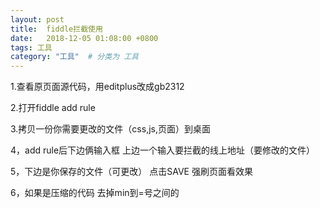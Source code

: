 ```yaml
---
layout: post
title:  fiddle拦截使用
date:   2018-12-05 01:08:00 +0800
tags: 工具
category: "工具"  # 分类为 工具
---
```



1.查看原页面源代码，用editplus改成gb2312 

2.打开fiddle  add rule

3.拷贝一份你需要更改的文件（css,js,页面）到桌面

4，add rule后下边俩输入框 上边一个输入要拦截的线上地址（要修改的文件）

5，下边是你保存的文件（可更改） 点击SAVE 强刷页面看效果

6，如果是压缩的代码 去掉min到=号之间的